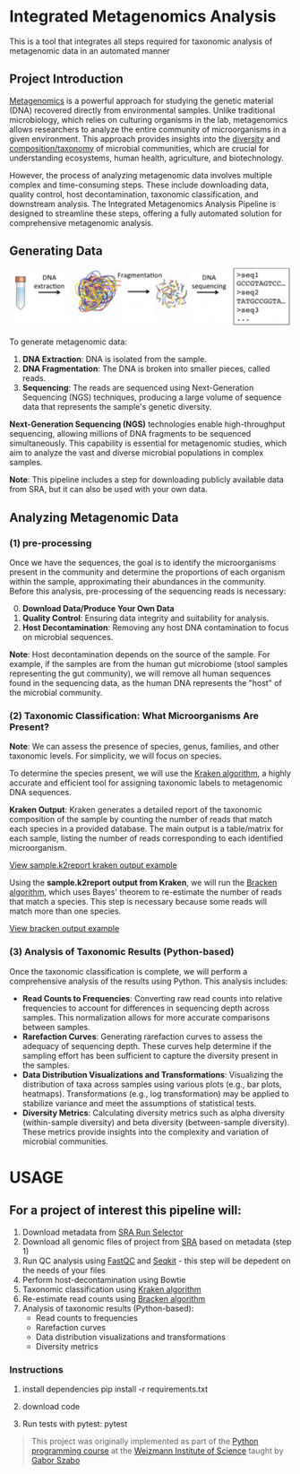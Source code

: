 # Integrated Metagenomics Analysis 

This is a tool that integrates all steps required for taxonomic analysis of metagenomic data in an automated manner 

##  Project Introduction

[Metagenomics](https://en.wikipedia.org/wiki/Metagenomics) is a powerful approach for studying the genetic material (DNA) recovered directly from environmental samples. Unlike traditional microbiology, which relies on culturing organisms in the lab, metagenomics allows researchers to analyze the entire community of microorganisms in a given environment. This approach provides insights into the [diversity](https://bio.libretexts.org/Bookshelves/Ecology/Biodiversity_(Bynum)/7%3A_Alpha_Beta_and_Gamma_Diversity) and [composition/taxonomy](https://www.lawinsider.com/dictionary/taxonomic-composition#:~:text=Taxonomic%20composition%20means%20the%20identity,or%20within%20a%20water%20body.) of microbial communities, which are crucial for understanding ecosystems, human health, agriculture, and biotechnology.

However, the process of analyzing metagenomic data involves multiple complex and time-consuming steps. These include downloading data, quality control, host decontamination, taxonomic classification, and downstream analysis. The Integrated Metagenomics Analysis Pipeline is designed to streamline these steps, offering a fully automated solution for comprehensive metagenomic analysis.


## Generating Data
![Generating Data](/generating_data.PNG)

To generate metagenomic data:
1. **DNA Extraction**: DNA is isolated from the sample.
2. **DNA Fragmentation**: The DNA is broken into smaller pieces, called reads.
3. **Sequencing**: The reads are sequenced using Next-Generation Sequencing (NGS) techniques, producing a large volume of sequence data that represents the sample's genetic diversity.

**Next-Generation Sequencing (NGS)** technologies enable high-throughput sequencing, allowing millions of DNA fragments to be sequenced simultaneously. This capability is essential for metagenomic studies, which aim to analyze the vast and diverse microbial populations in complex samples.

**Note**: This pipeline includes a step for downloading publicly available data from SRA, but it can also be used with your own data.

## Analyzing Metagenomic Data

###  (1) pre-processing 
Once we have the sequences, the goal is to identify the microorganisms present in the community and determine the proportions of each organism within the sample, approximating their abundances in the community. Before this analysis, pre-processing of the sequencing reads is necessary:

0. **Download Data/Produce Your Own Data**
1. **Quality Control**: Ensuring data integrity and suitability for analysis.
2. **Host Decontamination**: Removing any host DNA contamination to focus on microbial sequences.

**Note**: Host decontamination depends on the source of the sample. For example, if the samples are from the human gut microbiome (stool samples representing the gut community), we will remove all human sequences found in the sequencing data, as the human DNA represents the "host" of the microbial community.

### (2) Taxonomic Classification: What Microorganisms Are Present?

**Note**: We can assess the presence of species, genus, families, and other taxonomic levels. For simplicity, we will focus on species.

To determine the species present, we will use the [Kraken algorithm](https://ccb.jhu.edu/software/kraken/MANUAL.html), a highly accurate and efficient tool for assigning taxonomic labels to metagenomic DNA sequences. 

**Kraken Output**: Kraken generates a detailed report of the taxonomic composition of the sample by counting the number of reads that match each species in a provided database. The main output is a table/matrix for each sample, listing the number of reads corresponding to each identified microorganism.

[View sample.k2report kraken output example](SRR14291145.k2report)

Using the **sample.k2report output from Kraken**, we will run the [Bracken algorithm](https://github.com/jenniferlu717/Bracken), which uses Bayes' theorem to re-estimate the number of reads that match a species. This step is necessary because some reads will match more than one species.

[View bracken output example]()
### (3) Analysis of Taxonomic Results (Python-based)

Once the taxonomic classification is complete, we will perform a comprehensive analysis of the results using Python. This analysis includes:

- **Read Counts to Frequencies**: Converting raw read counts into relative frequencies to account for differences in sequencing depth across samples. This normalization allows for more accurate comparisons between samples.
- **Rarefaction Curves**: Generating rarefaction curves to assess the adequacy of sequencing depth. These curves help determine if the sampling effort has been sufficient to capture the diversity present in the samples.
- **Data Distribution Visualizations and Transformations**: Visualizing the distribution of taxa across samples using various plots (e.g., bar plots, heatmaps). Transformations (e.g., log transformation) may be applied to stabilize variance and meet the assumptions of statistical tests.
- **Diversity Metrics**: Calculating diversity metrics such as alpha diversity (within-sample diversity) and beta diversity (between-sample diversity). These metrics provide insights into the complexity and variation of microbial communities.

# USAGE
## For a project of interest this pipeline will:
1. Download metadata from [SRA Run Selector](https://0-www-ncbi-nlm-nih-gov.brum.beds.ac.uk/Traces/study/) 
2. Download all genomic files of project from [SRA](https://www.ncbi.nlm.nih.gov/sra) based on metadata (step 1)
3. Run QC analysis using [FastQC](https://github.com/s-andrews/FastQC) and [Seqkit](https://github.com/shenwei356/seqkit/releases) - this step will be depedent on the needs of your files 
4. Perform host-decontamination using Bowtie 
5. Taxonomic classification using [Kraken algorithm](https://ccb.jhu.edu/software/kraken/MANUAL.html)
6. Re-estimate read counts using [Bracken algorithm](https://github.com/jenniferlu717/Bracken) 
7. Analysis of taxonomic results (Python-based):
    - Read counts to frequencies 
    - Rarefaction curves 
    - Data distribution visualizations and transformations
    - Diversity metrics

###  Instructions
1. install dependencies 
    pip install -r requirements.txt
2. download code

3. Run tests with pytest: 
    pytest 



> This project was originally implemented as part of the [Python programming course](https://github.com/szabgab/wis-python-course-2024-04)
> at the [Weizmann Institute of Science](https://www.weizmann.ac.il/) taught by [Gabor Szabo](https://szabgab.com/)

